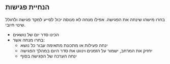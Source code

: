 ## הנחיית פגישות

בחרו מישהו שינחה את הפגישה. אפילו מנחה לא מנוסה יכול לסייע למקד פגישה ולחולל שינוי חיובי.

- הכינו סדר יום של נושאים
- בחרו מנחה אשר: 
    - ינחה פעילות או מתכונת מתאימה עבור כל נושא
    - יחזיק את המרחב, ישמור על הזמנים וינווט את סדר היום במהלך הפגישה
    - ינחה הערכה של הפגישה בסוף